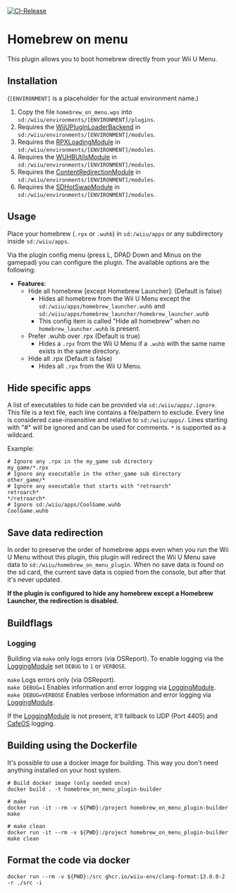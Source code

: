 [![CI-Release](https://github.com/wiiu-env/homebrew_on_menu_plugin/actions/workflows/ci.yml/badge.svg)](https://github.com/wiiu-env/homebrew_on_menu_plugin/actions/workflows/ci.yml)

# Homebrew on menu

This plugin allows you to boot homebrew directly from your Wii U Menu.

## Installation
(`[ENVIRONMENT]` is a placeholder for the actual environment name.)

1. Copy the file `homebrew_on_menu.wps` into `sd:/wiiu/environments/[ENVIRONMENT]/plugins`.  
2. Requires the [WiiUPluginLoaderBackend](https://github.com/wiiu-env/WiiUPluginLoaderBackend) in `sd:/wiiu/environments/[ENVIRONMENT]/modules`.
3. Requires the [RPXLoadingModule](https://github.com/wiiu-env/RPXLoadingModule) in `sd:/wiiu/environments/[ENVIRONMENT]/modules`.
4. Requires the [WUHBUtilsModule](https://github.com/wiiu-env/WUHBUtilsModule) in `sd:/wiiu/environments/[ENVIRONMENT]/modules`.
5. Requires the [ContentRedirectionModule](https://github.com/wiiu-env/ContentRedirectionModule) in `sd:/wiiu/environments/[ENVIRONMENT]/modules`.
6. Requires the [SDHotSwapModule](https://github.com/wiiu-env/SDHotSwapModule) in `sd:/wiiu/environments/[ENVIRONMENT]/modules`.

## Usage

Place your homebrew (`.rpx` or `.wuhb`) in `sd:/wiiu/apps` or any subdirectory inside `sd:/wiiu/apps`.

Via the plugin config menu (press L, DPAD Down and Minus on the gamepad) you can configure the plugin. The available options are the following:
- **Features**:
  - Hide all homebrew [except Homebrew Launcher]:  (Default is false)
    - Hides all homebrew from the Wii U Menu except the `sd:/wiiu/apps/homebrew_launcher.wuhb` and `sd:/wiiu/apps/homebrew_launcher/homebrew_launcher.wuhb`
    - This config item is called "Hide all homebrew" when no `homebrew_launcher.wuhb` is present.
  - Prefer .wuhb over .rpx (Default is true)
    - Hides a `.rpx` from the Wii U Menu if a `.wuhb` with the same name exists in the same directory.
  - Hide all .rpx (Default is false)
    - Hides all `.rpx` from the Wii U Menu.

## Hide specific apps

A list of executables to hide can be provided via `sd:/wiiu/apps/.ignore`. This file is a text file, each line contains a file/pattern to exclude. 
Every line is considered case-insensitive and relative to `sd:/wiiu/apps/`. Lines starting with "#" will be ignored and can be used for comments. `*` is supported as a wildcard.

Example:
```
# Ignore any .rpx in the my_game sub directory
my_game/*.rpx
# Ignore any executable in the other_game sub directory
other_game/*
# Ignore any executable that starts with "retroarch"
retroarch*
*/retroarch*
# Ignore sd:/wiiu/apps/CoolGame.wuhb
CoolGame.wuhb
```

## Save data redirection
In order to preserve the order of homebrew apps even when you run the Wii U Menu without this plugin, this plugin will redirect the Wii U Menu save data to `sd:/wiiu/homebrew_on_menu_plugin`. 
When no save data is found on the sd card, the current save data is copied from the console, but after that it's never updated.

**If the plugin is configured to hide any homebrew except a Homebrew Launcher, the redirection is disabled.**

## Buildflags

### Logging
Building via `make` only logs errors (via OSReport). To enable logging via the [LoggingModule](https://github.com/wiiu-env/LoggingModule) set `DEBUG` to `1` or `VERBOSE`.

`make` Logs errors only (via OSReport).  
`make DEBUG=1` Enables information and error logging via [LoggingModule](https://github.com/wiiu-env/LoggingModule).  
`make DEBUG=VERBOSE` Enables verbose information and error logging via [LoggingModule](https://github.com/wiiu-env/LoggingModule).

If the [LoggingModule](https://github.com/wiiu-env/LoggingModule) is not present, it'll fallback to UDP (Port 4405) and [CafeOS](https://github.com/wiiu-env/USBSerialLoggingModule) logging.

## Building using the Dockerfile

It's possible to use a docker image for building. This way you don't need anything installed on your host system.

```
# Build docker image (only needed once)
docker build . -t homebrew_on_menu_plugin-builder

# make 
docker run -it --rm -v ${PWD}:/project homebrew_on_menu_plugin-builder make

# make clean
docker run -it --rm -v ${PWD}:/project homebrew_on_menu_plugin-builder make clean
```

## Format the code via docker

`docker run --rm -v ${PWD}:/src ghcr.io/wiiu-env/clang-format:13.0.0-2 -r ./src -i`